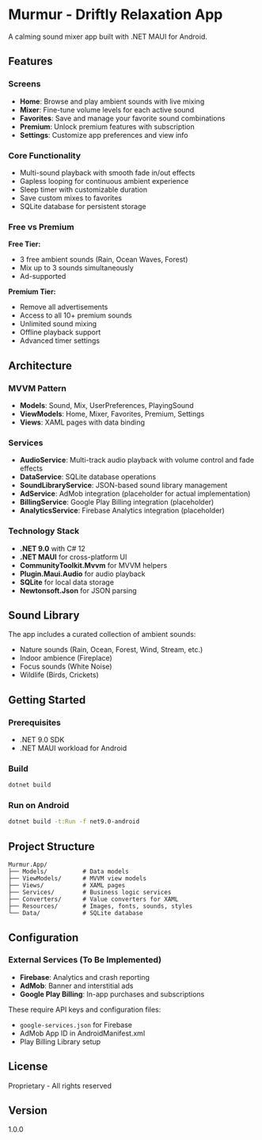 # Murmur - Driftly Relaxation App

A calming sound mixer app built with .NET MAUI for Android.

## Features

### Screens
- **Home**: Browse and play ambient sounds with live mixing
- **Mixer**: Fine-tune volume levels for each active sound
- **Favorites**: Save and manage your favorite sound combinations
- **Premium**: Unlock premium features with subscription
- **Settings**: Customize app preferences and view info

### Core Functionality
- Multi-sound playback with smooth fade in/out effects
- Gapless looping for continuous ambient experience
- Sleep timer with customizable duration
- Save custom mixes to favorites
- SQLite database for persistent storage

### Free vs Premium
**Free Tier:**
- 3 free ambient sounds (Rain, Ocean Waves, Forest)
- Mix up to 3 sounds simultaneously
- Ad-supported

**Premium Tier:**
- Remove all advertisements
- Access to all 10+ premium sounds
- Unlimited sound mixing
- Offline playback support
- Advanced timer settings

## Architecture

### MVVM Pattern
- **Models**: Sound, Mix, UserPreferences, PlayingSound
- **ViewModels**: Home, Mixer, Favorites, Premium, Settings
- **Views**: XAML pages with data binding

### Services
- **AudioService**: Multi-track audio playback with volume control and fade effects
- **DataService**: SQLite database operations
- **SoundLibraryService**: JSON-based sound library management
- **AdService**: AdMob integration (placeholder for actual implementation)
- **BillingService**: Google Play Billing integration (placeholder)
- **AnalyticsService**: Firebase Analytics integration (placeholder)

### Technology Stack
- **.NET 9.0** with C# 12
- **.NET MAUI** for cross-platform UI
- **CommunityToolkit.Mvvm** for MVVM helpers
- **Plugin.Maui.Audio** for audio playback
- **SQLite** for local data storage
- **Newtonsoft.Json** for JSON parsing

## Sound Library
The app includes a curated collection of ambient sounds:
- Nature sounds (Rain, Ocean, Forest, Wind, Stream, etc.)
- Indoor ambience (Fireplace)
- Focus sounds (White Noise)
- Wildlife (Birds, Crickets)

## Getting Started

### Prerequisites
- .NET 9.0 SDK
- .NET MAUI workload for Android

### Build
```bash
dotnet build
```

### Run on Android
```bash
dotnet build -t:Run -f net9.0-android
```

## Project Structure
```
Murmur.App/
├── Models/          # Data models
├── ViewModels/      # MVVM view models
├── Views/           # XAML pages
├── Services/        # Business logic services
├── Converters/      # Value converters for XAML
├── Resources/       # Images, fonts, sounds, styles
└── Data/            # SQLite database
```

## Configuration

### External Services (To Be Implemented)
- **Firebase**: Analytics and crash reporting
- **AdMob**: Banner and interstitial ads
- **Google Play Billing**: In-app purchases and subscriptions

These require API keys and configuration files:
- `google-services.json` for Firebase
- AdMob App ID in AndroidManifest.xml
- Play Billing Library setup

## License
Proprietary - All rights reserved

## Version
1.0.0
